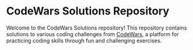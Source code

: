 # CodeWars Solutions Repository

Welcome to the CodeWars Solutions repository! This repository contains solutions to various coding challenges from [CodeWars](https://www.codewars.com), a platform for practicing coding skills through fun and challenging exercises.
